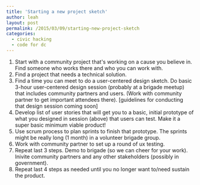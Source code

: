 ```yaml
---
title: 'Starting a new project sketch'
author: leah
layout: post
permalink: /2015/03/09/starting-new-project-sketch
categories:
  - civic hacking
  - code for dc
---
```


1. Start with a community project that's working on a cause you believe in. Find someone who works there and who you can work with.
1. Find a project that needs a technical solution.
1. Find a time you can meet to do a user-centered design sketch. Do basic 3-hour user-centered design session (probably at a brigade meetup) that includes community partners and users. (Work with community partner to get important attendees there). [guidelines for conducting that design session coming soon]
1. Develop list of user stories that will get you to a basic, initial prototype of what you designed in session (above) that users can test. Make it a super basic minimum viable product!
1. Use scrum process to plan sprints to finish that prototype. The sprints might be really long (1 month) in a volunteer brigade group.
1. Work with community partner to set up a round of ux testing.
1. Repeat last 3 steps. Demo to brigade (so we can cheer for your work). Inivite community partners and any other stakeholders (possibly in government).
1. Repeat last 4 steps as needed until you no longer want to/need sustain the product.
